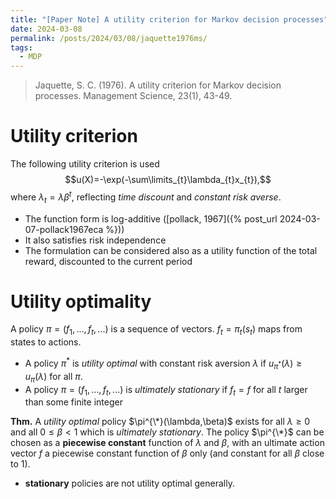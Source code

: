 ```yaml
---
title: "[Paper Note] A utility criterion for Markov decision processes"
date: 2024-03-08
permalink: /posts/2024/03/08/jaquette1976ms/
tags:
  - MDP
---
```


> Jaquette, S. C. (1976). A utility criterion for Markov decision processes. Management Science, 23(1), 43-49.

# Utility criterion
The following utility criterion is used
$$u(X)=-\exp(-\sum\limits_{t}\lambda_{t}x_{t}),$$
where $\lambda_{t}= \lambda \beta^{t}$, reflecting *time discount* and *constant risk averse*.
- The function form is log-additive ([pollack, 1967]({% post_url 2024-03-07-pollack1967eca %}))
- It also satisfies risk independence
- The formulation can be considered also as a utility function of the total reward, discounted to the current period

# Utility optimality
A policy $\pi=(f_1,...,f_t,...)$ is a sequence of vectors. $f_t=\pi_t(s_t)$ maps from states to actions.
- A policy $\pi^*$ is *utility optimal* with constant risk aversion $\lambda$ if $u_{\pi^{*}}(\lambda)\geq u_{\pi}(\lambda)$ for all $\pi$.
- A policy $\pi=(f_1,...,f_t,...)$ is *ultimately stationary* if $f_t=f$ for all $t$ larger than some finite integer

**Thm.** A *utility optimal* policy $\pi^{\*}(\lambda,\beta)$ exists for all $\lambda\geq 0$ and all $0\leq\beta<1$ which is *ultimately stationary*. The policy $\pi^{\*}$ can be chosen as a **piecewise constant** function of $\lambda$ and $\beta$, with an ultimate action vector $f$ a piecewise constant function of $\beta$ only (and constant for all $\beta$ close to 1).
- **stationary** policies are not utility optimal generally.
